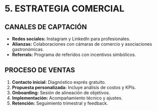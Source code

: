 # 5. ESTRATEGIA COMERCIAL  
## CANALES DE CAPTACIÓN  
- **Redes sociales:** Instagram y LinkedIn para profesionales.  
- **Alianzas:** Colaboraciones con cámaras de comercio y asociaciones gastronómicas.  
- **Referrals:** Programa de referidos con incentivos simbólicos.  

## PROCESO DE VENTAS  
1. **Contacto inicial:** Diagnóstico exprés gratuito.  
2. **Propuesta personalizada:** Incluye análisis de costos y KPIs.  
3. **Onboarding:** Sesión de alineación de objetivos.  
4. **Implementación:** Acompañamiento técnico y ajustes.  
5. **Retención:** Seguimiento trimestral y feedback.  